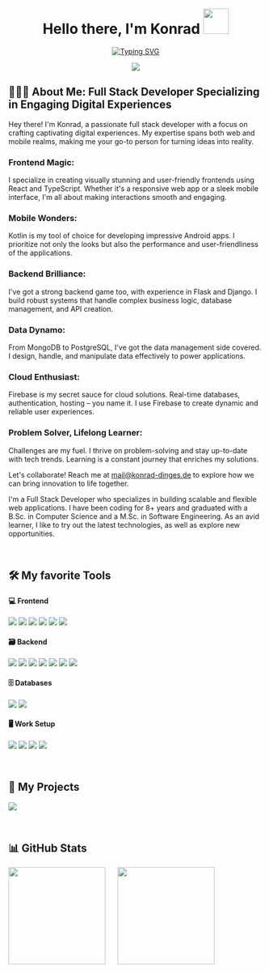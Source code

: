 <h1 align="center"> 
  Hello there, I'm Konrad <img src="https://media.giphy.com/media/RhGbWYqUJdPWM18zI6/giphy.gif" width="50px" height="50px">
</h1>

<p align="center">
<a href="https://git.io/typing-svg">
  <img src="https://readme-typing-svg.herokuapp.com?font=Roboto&size=32&duration=4000&pause=1000&color=BF55EC&center=true&vCenter=true&width=440&lines=I'm+a+Full+Stack+Developer;I'm+a+Web+Developer;I'm+a+Web+Designer;I'm+a+React+Developer" alt="Typing SVG" />
  </a>
</p>

<p align="center">
	<a href="https://www.konrad-dinges.de">
		<img src="https://img.shields.io/badge/website-000000?style=for-the-badge&logo=About.me&logoColor=aqua" />
	</a>
</p>



## 🧑🏻‍💻 About Me: Full Stack Developer Specializing in Engaging Digital Experiences

Hey there! I'm Konrad, a passionate full stack developer with a focus on crafting captivating digital experiences. My expertise spans both web and mobile realms, making me your go-to person for turning ideas into reality.

### Frontend Magic:
I specialize in creating visually stunning and user-friendly frontends using React and TypeScript. Whether it's a responsive web app or a sleek mobile interface, I'm all about making interactions smooth and engaging.

### Mobile Wonders:
Kotlin is my tool of choice for developing impressive Android apps. I prioritize not only the looks but also the performance and user-friendliness of the applications.

### Backend Brilliance:
I've got a strong backend game too, with experience in Flask and Django. I build robust systems that handle complex business logic, database management, and API creation.

### Data Dynamo:
From MongoDB to PostgreSQL, I've got the data management side covered. I design, handle, and manipulate data effectively to power applications.

### Cloud Enthusiast:
Firebase is my secret sauce for cloud solutions. Real-time databases, authentication, hosting – you name it. I use Firebase to create dynamic and reliable user experiences.

### Problem Solver, Lifelong Learner:
Challenges are my fuel. I thrive on problem-solving and stay up-to-date with tech trends. Learning is a constant journey that enriches my solutions.

Let's collaborate! Reach me at mail@konrad-dinges.de to explore how we can bring innovation to life together.

I'm a Full Stack Developer who specializes in building scalable and flexible web applications. I have been coding for 8+ years and graduated with a B.Sc. in Computer Science and a M.Sc. in Software Engineering. As an avid learner, I like to try out the latest technologies, as well as explore new opportunities. 

<br />

## 🛠️ My favorite Tools


<h4>💻 Frontend</h3>
<p>
	<img src="https://img.shields.io/badge/React-20232A?style=for-the-badge&logo=react&logoColor=61DAFB"/>
	<img src="https://img.shields.io/badge/HTML5-E34F26?style=for-the-badge&logo=html5&logoColor=white"/>
	<img src="https://img.shields.io/badge/CSS3-1572B6?style=for-the-badge&logo=css3&logoColor=white"/>
	<img src="https://img.shields.io/badge/Material%20UI-007FFF?style=for-the-badge&logo=mui&logoColor=white"/>
	<img src="https://img.shields.io/badge/Bootstrap-563D7C?style=for-the-badge&logo=bootstrap&logoColor=white"/>
	<img src="https://img.shields.io/badge/Sass-CC6699?style=for-the-badge&logo=sass&logoColor=white"/>
</p>

<h4>🗃 Backend</h3>
<p>
	<img src="https://img.shields.io/badge/TypeScript-007ACC?style=for-the-badge&logo=typescript&logoColor=white"/>
	<img src="https://img.shields.io/badge/Python-FFD43B?style=for-the-badge&logo=python&logoColor=blue"/>
	<img src="https://img.shields.io/badge/Kotlin-0095D5?&style=for-the-badge&logo=kotlin&logoColor=white"/>
	<img src="https://img.shields.io/badge/Node.js-339933?style=for-the-badge&logo=nodedotjs&logoColor=white"/>
	<img src="https://img.shields.io/badge/Django-092E20?style=for-the-badge&logo=django&logoColor=green"/>
	<img src="https://img.shields.io/badge/Flask-000000?style=for-the-badge&logo=flask&logoColor=white"/>
	<img src="https://img.shields.io/badge/Docker-2CA5E0?style=for-the-badge&logo=docker&logoColor=white"/>
</p>

<h4>🗄 Databases</h3>
<p>
	<img src="https://img.shields.io/badge/PostgreSQL-316192?style=for-the-badge&logo=postgresql&logoColor=white"/>
	<img src="https://img.shields.io/badge/MongoDB-4EA94B?style=for-the-badge&logo=mongodb&logoColor=white"/>
</p>

<h4>🖥 Work Setup</h3>
<p>
	<img src="https://img.shields.io/badge/Ubuntu-E95420?style=for-the-badge&logo=ubuntu&logoColor=white">
	<img src="https://img.shields.io/badge/Visual_Studio_Code-0078D4?style=for-the-badge&logo=visual%20studio%20code&logoColor=white">
	<img src="https://img.shields.io/badge/GIT-E44C30?style=for-the-badge&logo=git&logoColor=white">
	<img src="https://img.shields.io/badge/GNU%20Bash-4EAA25?style=for-the-badge&logo=GNU%20Bash&logoColor=white">
</p>
<br />

## 📂 My Projects

<p>
	<a href="https://github.com/Floatyy1998/portfolio">
		<img src="https://github-readme-stats.vercel.app/api/pin/?username=Floatyy1998&repo=portfolio&theme=react">
	</a>
</p>
<br />

## 📊 GitHub Stats

<p>
	<img src="https://github-readme-stats.vercel.app/api?username=Floatyy1998&theme=react" height="192px" style="margin-right: 20px"/>
	<img src="https://github-readme-stats.vercel.app/api/top-langs/?username=Floatyy1998&layout=compact&theme=react" height="192px">
</p>

